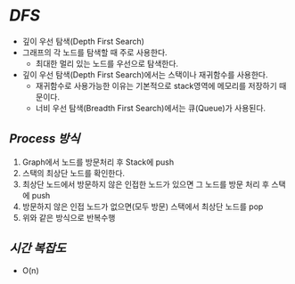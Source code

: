 # <em> DFS </em>

- 깊이 우선 탐색(Depth First Search)
- 그래프의 각 노드를 탐색할 때 주로 사용한다.
  - 최대한 멀리 있는 노드를 우선으로 탐색한다.
- 깊이 우선 탐색(Depth First Search)에서는 스택이나 재귀함수를 사용한다.
  - 재귀함수로 사용가능한 이유는 기본적으로 stack영역에 메모리를 저장하기 때문이다.
  - 너비 우선 탐색(Breadth First Search)에서는 큐(Queue)가 사용된다.

## <em> Process 방식 </em>

1. Graph에서 노드를 방문처리 후 Stack에 push
2. 스택의 최상단 노드를 확인한다.
3. 최상단 노드에서 방문하지 않은 인접한 노드가 있으면 그 노드를 방문 처리 후 스택에 push
4. 방문하지 않은 인접 노드가 없으면(모두 방문) 스택에서 최상단 노드를 pop
5. 위와 같은 방식으로 반복수행

## <em> 시간 복잡도 </em>

- O(n)
